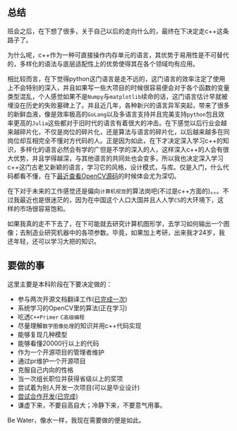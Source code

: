 ## 总结

班会之后，在下想了很多，关于自己以后的走向什么的，最终在下决定走c++这条路子了。

为什么呢，c++作为一种可直接操作内存单元的语言，其优势于易用性是不可替代的，多样化的语法与底层适配性上的优势使得其在各个领域均有应用。

相比较而言，在下觉得python这门语言是走不远的，这门语言的效率注定了使用上不会特别的深入，并且如果写一些大项目的时候很容易便会对于各个函数的变量类型混乱，个人感觉如果不是`Numpy`与`matplotlib`续命的话，这门语言估计早就被埋没在历史的失败墓碑上了。并且近几年，各种新兴的语言异军突起，带来了很多的新鲜血液，像是效率极高的`GoLang`以及多语言支持并且完美支持`python`包且效率更高的`Julia`这些都对于旧时代的语言有着很大的冲击。在下感觉以后行业会越来越碎片化，不仅是岗位的碎片化，还是算法与语言的碎片化，以后越来越多在同岗位却互相完全不懂对方代码的人。正是因为如此，在下才决定深入学习c++的知识，多样化的语言必然会有学的广但是不学的深入的人，这样深入c++的人会有很大优势，并且学得越深，与其他语言的共同处也会变多，所以我也决定深入学习c++这门古老又新颖的语言，学习它的风格，设计模式，与库。仅是入门，什么代码都看不懂，在下[最近查看OpenCV源码](https://xmmmmmovo.github.io/2019/02/25/gaussianbulr-analyze/)的时候体会尤为深切。

在下对于未来的工作感觉还是偏向`计算机视觉`的算法岗吧(不过是c++方面的)。。。不过我最近也是很迷茫的，因为在中国这个人口大国并且人人学`CS`的大环境下，这样的市场很容易饱和。

如果我真的走不下去了，在下可能就去研究计算机图形学，去学习如何输出一个图像；去制造业研究机器中的各项参数。毕竟，如果加上考研，出来我才24岁，我还年轻，还可以学习大把的知识。

## 要做的事

这里主要是本科阶段在下要决定做的：

- 参与两次开源文档翻译工作([已完成一次](https://github.com/apachecn/opencv-doc-zh))
- 系统学习的OpenCV里的算法(正在学习)
- 吃透`C++Primer` `C高级编程`
- 尽量理解`数字图像处理`的知识并用c++代码实现
- 能够复现几种模型
- 能够看懂20000行以上的代码
- 作为一个开源项目的管理者维护
- 通过pr维护一个开源项目
- 克服自己内向的性格
- 当一次组长职位并获得省级以上的奖项
- 尝试着为别人开发一次项目(可以是毕业设计)
- [尝试合作开发(已完成)](https://github.com/xmmmmmovo/FaBao)
- 谦虚下来，不要自高自大；冷静下来，不要意气用事。

Be Water，像水一样，我现在需要做的便是如此。